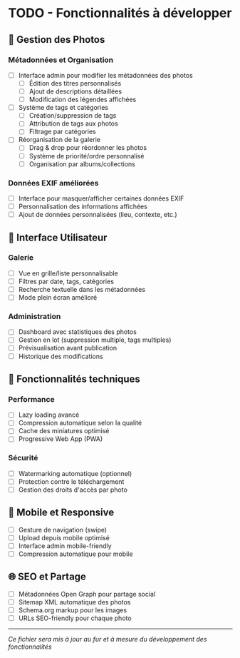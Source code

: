 # TODO - Fonctionnalités à développer

## 📸 Gestion des Photos

### Métadonnées et Organisation

- [ ] Interface admin pour modifier les métadonnées des photos
  - [ ] Édition des titres personnalisés
  - [ ] Ajout de descriptions détaillées
  - [ ] Modification des légendes affichées
- [ ] Système de tags et catégories
  - [ ] Création/suppression de tags
  - [ ] Attribution de tags aux photos
  - [ ] Filtrage par catégories
- [ ] Réorganisation de la galerie
  - [ ] Drag & drop pour réordonner les photos
  - [ ] Système de priorité/ordre personnalisé
  - [ ] Organisation par albums/collections

### Données EXIF améliorées

- [ ] Interface pour masquer/afficher certaines données EXIF
- [ ] Personnalisation des informations affichées
- [ ] Ajout de données personnalisées (lieu, contexte, etc.)

## 🎨 Interface Utilisateur

### Galerie

- [ ] Vue en grille/liste personnalisable
- [ ] Filtres par date, tags, catégories
- [ ] Recherche textuelle dans les métadonnées
- [ ] Mode plein écran amélioré

### Administration

- [ ] Dashboard avec statistiques des photos
- [ ] Gestion en lot (suppression multiple, tags multiples)
- [ ] Prévisualisation avant publication
- [ ] Historique des modifications

## 🔧 Fonctionnalités techniques

### Performance

- [ ] Lazy loading avancé
- [ ] Compression automatique selon la qualité
- [ ] Cache des miniatures optimisé
- [ ] Progressive Web App (PWA)

### Sécurité

- [ ] Watermarking automatique (optionnel)
- [ ] Protection contre le téléchargement
- [ ] Gestion des droits d'accès par photo

## 📱 Mobile et Responsive

- [ ] Gesture de navigation (swipe)
- [ ] Upload depuis mobile optimisé
- [ ] Interface admin mobile-friendly
- [ ] Compression automatique pour mobile

## 🌐 SEO et Partage

- [ ] Métadonnées Open Graph pour partage social
- [ ] Sitemap XML automatique des photos
- [ ] Schema.org markup pour les images
- [ ] URLs SEO-friendly pour chaque photo

---

_Ce fichier sera mis à jour au fur et à mesure du développement des fonctionnalités_
